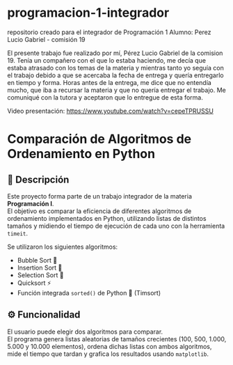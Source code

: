# programacion-1-integrador
repositorio creado para el integrador de Programación 1
Alumno: Perez Lucio Gabriel - comisión 19

El presente trabajo fue realizado por mí, Pérez Lucio Gabriel de la comision 19. Tenía un compañero con el que lo estaba haciendo, me decía que estaba atrasado con los temas de la materia y mientras tanto yo seguía con el trabajo debido a que se acercaba la fecha de entrega y quería entregarlo en tiempo y forma.
Horas antes de la entrega, me dice que no entendía mucho, que iba a recursar la materia y que no quería entregar el trabajo. Me comuniqué con la tutora y aceptaron que lo entregue de esta forma.

Video presentación: https://www.youtube.com/watch?v=cepeTPRUSSU

# Comparación de Algoritmos de Ordenamiento en Python

## 📌 Descripción

Este proyecto forma parte de un trabajo integrador de la materia **Programación I**.  
El objetivo es comparar la eficiencia de diferentes algoritmos de ordenamiento implementados en Python, utilizando listas de distintos tamaños y midiendo el tiempo de ejecución de cada uno con la herramienta `timeit`.

Se utilizaron los siguientes algoritmos:

- Bubble Sort 🫧
- Insertion Sort 🧩
- Selection Sort 🎯
- Quicksort ⚡
- Función integrada `sorted()` de Python 🐍 (Timsort)

## ⚙️ Funcionalidad

El usuario puede elegir dos algoritmos para comparar.  
El programa genera listas aleatorias de tamaños crecientes (100, 500, 1.000, 5.000 y 10.000 elementos), ordena dichas listas con ambos algoritmos, mide el tiempo que tardan y grafica los resultados usando `matplotlib`.
